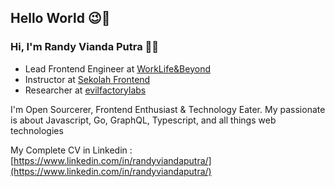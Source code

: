## Hello World 😉👋 ##
### Hi, I'm **Randy Vianda Putra** 👨‍💻 ###

+ Lead Frontend Engineer at [WorkLife&Beyond](https://www.wlb.co.id/)
+ Instructor at [Sekolah Frontend](https://sekolahfrontend.com/)
+ Researcher at [evilfactorylabs](https://evilfactorylabs.org/) 

I'm Open Sourcerer, Frontend Enthusiast & Technology Eater. My passionate is about Javascript, Go, GraphQL, Typescript, and all things web technologies

My Complete CV in Linkedin : [https://www.linkedin.com/in/randyviandaputra/](https://www.linkedin.com/in/randyviandaputra/)